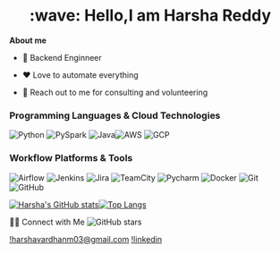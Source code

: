 <h1 style="text-align: center;">:wave: Hello,I am Harsha Reddy</h1>

**About me**

* 💼 Backend Enginneer

* ❤️ Love to automate everything
  
* 💬 Reach out to me for consulting and volunteering

### Programming Languages & Cloud Technologies
![Python](https://img.shields.io/badge/Python-3776AB?style=for-the-badge&logo=python&logoColor=white) ![PySpark](https://img.shields.io/badge/PySpark-E25A1C?style=for-the-badge&logo=apache-spark&logoColor=white) ![Java](https://img.shields.io/badge/Java-ED8B00?style=for-the-badge&logo=openjdk&logoColor=white)![AWS](https://img.shields.io/badge/Amazon_AWS-FF9900?style=for-the-badge&logo=amazonaws&logoColor=white) ![GCP](https://img.shields.io/badge/Google_Cloud-4285F4?style=for-the-badge&logo=google-cloud&logoColor=white)

### Workflow Platforms & Tools
![Airflow](https://img.shields.io/badge/Airflow-017CEE?style=for-the-badge&logo=Apache%20Airflow&logoColor=white) ![Jenkins](https://img.shields.io/badge/Jenkins-D24939?style=for-the-badge&logo=Jenkins&logoColor=white) ![Jira](https://img.shields.io/badge/Jira-0052CC?style=for-the-badge&logo=Jira&logoColor=white) ![TeamCity](https://img.shields.io/badge/TeamCity-000000?style=for-the-badge&logo=TeamCity&logoColor=white) ![Pycharm](https://img.shields.io/badge/PyCharm-000000.svg?&style=for-the-badge&logo=PyCharm&logoColor=white) ![Docker](https://img.shields.io/badge/Docker-2496ED?style=for-the-badge&logo=docker&logoColor=white) ![Git](https://img.shields.io/badge/Git-F05032?style=for-the-badge&logo=git&logoColor=white) ![GitHub](https://img.shields.io/badge/GitHub-181717?style=for-the-badge&logo=github&logoColor=white)


[![Harsha's GitHub stats](https://github-readme-stats.vercel.app/api?username=harshavardhanm03)](https://github.com/anuraghazra/github-readme-stats)[![Top Langs](https://github-readme-stats.vercel.app/api/top-langs/?username=harshavardhanm03)](https://github.com/harshavardhanm03/github-readme-stats)

🤝🏻  Connect with Me
![GitHub stars](https://img.shields.io/github/stars/username?style=social)


[!harshavardhanm03@gmail.com](https://img.shields.io/badge/Gmail-D14836?style=for-the-badge&logo=gmail&logoColor=white) [!linkedin](https://img.shields.io/badge/LinkedIn-0077B5?style=for-the-badge&logo=linkedin&logoColor=white) 
   
